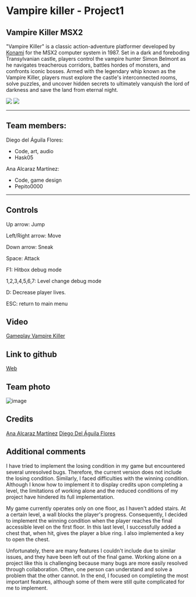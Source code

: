 # Vampire killer - Project1
## Vampire Killer MSX2

"Vampire Killer" is a classic action-adventure platformer developed by [Konami](https://es.wikipedia.org/wiki/Konami) for the MSX2 computer system in 1987. Set in a dark and foreboding Transylvanian castle, players control the vampire hunter Simon Belmont as he navigates treacherous corridors, battles hordes of monsters, and confronts iconic bosses. Armed with the legendary whip known as the Vampire Killer, players must explore the castle's interconnected rooms, solve puzzles, and uncover hidden secrets to ultimately vanquish the lord of darkness and save the land from eternal night. 

![](https://i0.wp.com/www.msxblog.es/wp-content/uploads/2010/11/vampirekiller_5.jpg) ![](https://i0.wp.com/www.msxblog.es/wp-content/uploads/2010/11/vampirekiller_2.jpg)
***

## Team members:
Diego del Águila Flores:
* Code, art, audio
* Hask05

Ana Alcaraz Martínez: 
* Code, game design
* Pepito0000

***
## Controls
Up arrow: Jump

Left/Right arrow: Move

Down arrow: Sneak

Space: Attack

F1: Hitbox debug mode

1,2,3,4,5,6,7: Level change debug mode

D: Decrease player lives.

ESC: return to main menu

## Video 
[Gameplay Vampire Killer](https://youtu.be/ZQbuOM07GdQ)

## Link to github
[Web](https://pepito0000.github.io/Vampire-Killer/)

## Team photo

![image](https://github.com/Pepito0000/Vampire-Killer/assets/160219384/692e6e31-5a40-4f8e-812d-bf5a09f92dc8)

## Credits
[Ana Alcaraz Martínez](https://github.com/Pepito0000)
[Diego Del Águila Flores](https://github.com/Hask05)

## Additional comments
I have tried to implement the losing condition in my game but encountered several unresolved bugs. Therefore, the current version does not include the losing condition. Similarly, I faced difficulties with the winning condition. Although I know how to implement it to display credits upon completing a level, the limitations of working alone and the reduced conditions of my project have hindered its full implementation.

My game currently operates only on one floor, as I haven't added stairs. At a certain level, a wall blocks the player's progress. Consequently, I decided to implement the winning condition when the player reaches the final accessible level on the first floor. In this last level, I successfully added a chest that, when hit, gives the player a blue ring. I also implemented a key to open the chest.

Unfortunately, there are many features I couldn't include due to similar issues, and they have been left out of the final game. Working alone on a project like this is challenging because many bugs are more easily resolved through collaboration. Often, one person can understand and solve a problem that the other cannot. In the end, I focused on completing the most important features, although some of them were still quite complicated for me to implement.
